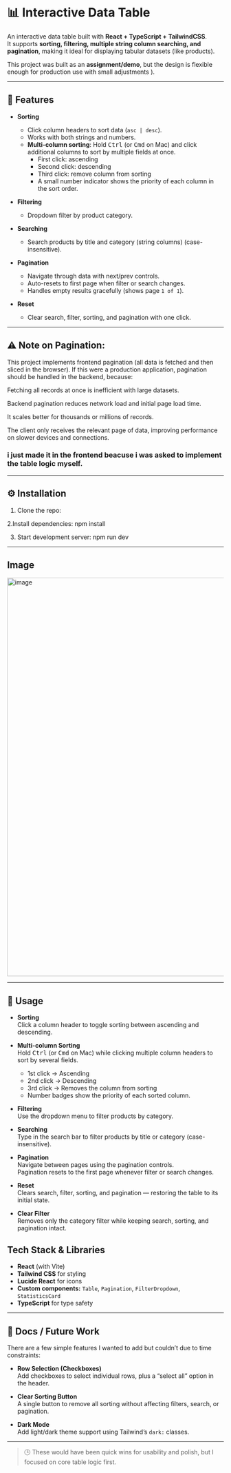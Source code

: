 # 📊 Interactive Data Table

An interactive data table built with **React + TypeScript + TailwindCSS**.  
It supports **sorting, filtering, multiple string column searching, and pagination**, making it ideal for displaying tabular datasets (like products).

This project was built as an **assignment/demo**, but the design is flexible enough for production use with small adjustments ).

---

## 🚀 Features

-   **Sorting**

    -   Click column headers to sort data (`asc | desc`).
    -   Works with both strings and numbers.
    -   **Multi-column sorting**: Hold <kbd>Ctrl</kbd> (or <kbd>Cmd</kbd> on Mac) and click additional columns to sort by multiple fields at once.
        -   First click: ascending
        -   Second click: descending
        -   Third click: remove column from sorting
        -   A small number indicator shows the priority of each column in the sort order.

-   **Filtering**

    -   Dropdown filter by product category.

-   **Searching**

    -   Search products by title and category (string columns) (case-insensitive).

-   **Pagination**

    -   Navigate through data with next/prev controls.
    -   Auto-resets to first page when filter or search changes.
    -   Handles empty results gracefully (shows page `1 of 1`).

-   **Reset**
    -   Clear search, filter, sorting, and pagination with one click.

---

## ⚠️ Note on Pagination:

This project implements frontend pagination (all data is fetched and then sliced in the browser).
If this were a production application, pagination should be handled in the backend, because:

Fetching all records at once is inefficient with large datasets.

Backend pagination reduces network load and initial page load time.

It scales better for thousands or millions of records.

The client only receives the relevant page of data, improving performance on slower devices and connections.

### i just made it in the frontend beacuse i was asked to implement the table logic myself.

---

## ⚙️ Installation

1. Clone the repo:

2.Install dependencies:
npm install

3. Start development server:
   npm run dev

---

## Image

<img width="1920" height="925" alt="image" src="https://github.com/user-attachments/assets/84503ba7-0220-4cb2-ac96-2b9bcf53b8e9" />

---

## 📌 Usage

-   **Sorting**  
    Click a column header to toggle sorting between ascending and descending.

-   **Multi-column Sorting**  
    Hold <kbd>Ctrl</kbd> (or <kbd>Cmd</kbd> on Mac) while clicking multiple column headers to sort by several fields.

    -   1st click → Ascending
    -   2nd click → Descending
    -   3rd click → Removes the column from sorting
    -   Number badges show the priority of each sorted column.

-   **Filtering**  
    Use the dropdown menu to filter products by category.

-   **Searching**  
    Type in the search bar to filter products by title or category (case-insensitive).

-   **Pagination**  
    Navigate between pages using the pagination controls.  
    Pagination resets to the first page whenever filter or search changes.

-   **Reset**  
    Clears search, filter, sorting, and pagination — restoring the table to its initial state.

-   **Clear Filter**  
    Removes only the category filter while keeping search, sorting, and pagination intact.

## Tech Stack & Libraries

-   **React** (with Vite)
-   **Tailwind CSS** for styling
-   **Lucide React** for icons
-   **Custom components:** `Table`, `Pagination`, `FilterDropdown`, `StatisticsCard`
-   **TypeScript** for type safety

---

## 📖 Docs / Future Work

There are a few simple features I wanted to add but couldn’t due to time constraints:

-   **Row Selection (Checkboxes)**  
    Add checkboxes to select individual rows, plus a “select all” option in the header.

-   **Clear Sorting Button**  
    A single button to remove all sorting without affecting filters, search, or pagination.

-   **Dark Mode**  
    Add light/dark theme support using Tailwind’s `dark:` classes.

---

> 🕒 These would have been quick wins for usability and polish, but I focused on core table logic first.
